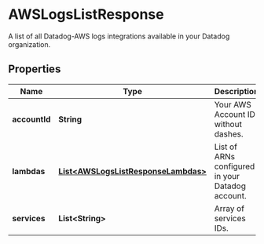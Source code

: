 

# AWSLogsListResponse

A list of all Datadog-AWS logs integrations available in your Datadog organization.
## Properties

Name | Type | Description | Notes
------------ | ------------- | ------------- | -------------
**accountId** | **String** | Your AWS Account ID without dashes. |  [optional]
**lambdas** | [**List&lt;AWSLogsListResponseLambdas&gt;**](AWSLogsListResponseLambdas.md) | List of ARNs configured in your Datadog account. |  [optional]
**services** | **List&lt;String&gt;** | Array of services IDs. |  [optional]



